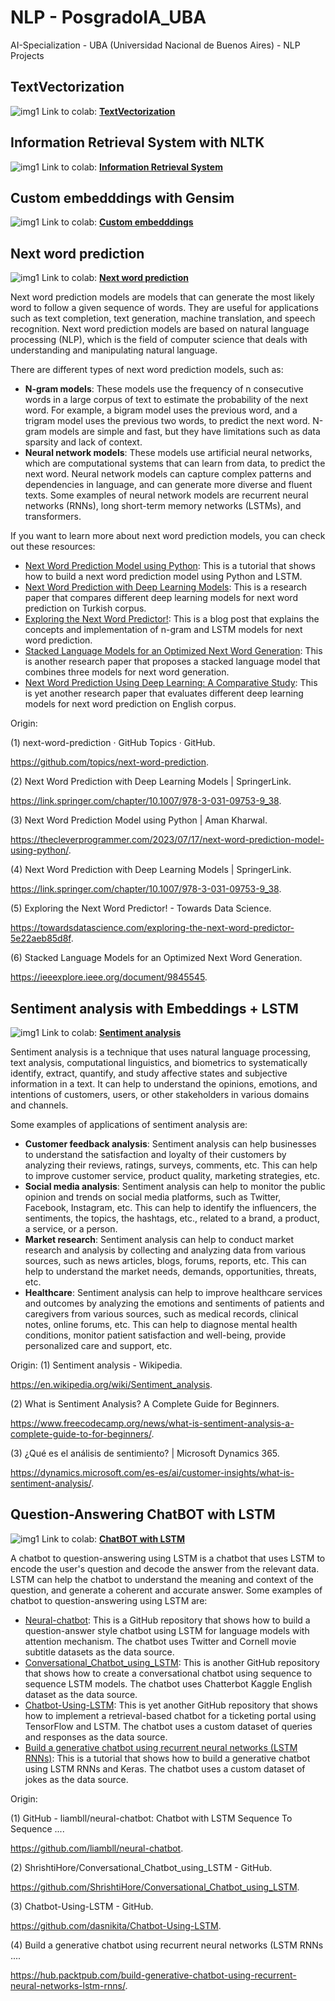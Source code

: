 # NLP - PosgradoIA_UBA

AI-Specialization - UBA (Universidad Nacional de Buenos Aires) - NLP Projects


## TextVectorization

![img1](images/1.png)
Link to colab: **[TextVectorization](https://github.com/Tincho1902/PosgradoIA/blob/main/1a_vectorizacion.ipynb)**



## Information Retrieval System with NLTK

![img1](images/2.png)
Link to colab: **[Information Retrieval System](https://github.com/Tincho1902/PosgradoIA/blob/main/2c%20-%20bot_tfidf_nltk.ipynb)**

## Custom embedddings with Gensim

![img1](images/3.png)
Link to colab: **[Custom embedddings](https://github.com/Tincho1902/PosgradoIA/blob/main/3b_Custom_embedding_con_Gensim.ipynb)**

## Next word prediction

![img1](images/4.png)
Link to colab: **[Next word prediction](https://github.com/Tincho1902/PosgradoIA/blob/main/4d%20-%20predicci%C3%B3n_palabra_tensorflow.ipynb)**

Next word prediction models are models that can generate the most likely word to follow a given sequence of words. They are useful for applications such as text completion, text generation, machine translation, and speech recognition. Next word prediction models are based on natural language processing (NLP), which is the field of computer science that deals with understanding and manipulating natural language.

There are different types of next word prediction models, such as:

- **N-gram models**: These models use the frequency of n consecutive words in a large corpus of text to estimate the probability of the next word. For example, a bigram model uses the previous word, and a trigram model uses the previous two words, to predict the next word. N-gram models are simple and fast, but they have limitations such as data sparsity and lack of context.
- **Neural network models**: These models use artificial neural networks, which are computational systems that can learn from data, to predict the next word. Neural network models can capture complex patterns and dependencies in language, and can generate more diverse and fluent texts. Some examples of neural network models are recurrent neural networks (RNNs), long short-term memory networks (LSTMs), and transformers.

If you want to learn more about next word prediction models, you can check out these resources:

- [Next Word Prediction Model using Python](https://thecleverprogrammer.com/2023/07/17/next-word-prediction-model-using-python/): This is a tutorial that shows how to build a next word prediction model using Python and LSTM.
- [Next Word Prediction with Deep Learning Models](https://link.springer.com/chapter/10.1007/978-3-031-09753-9_38): This is a research paper that compares different deep learning models for next word prediction on Turkish corpus.
- [Exploring the Next Word Predictor!](https://link.springer.com/chapter/10.1007/978-3-031-09753-9_38): This is a blog post that explains the concepts and implementation of n-gram and LSTM models for next word prediction.
- [Stacked Language Models for an Optimized Next Word Generation](https://towardsdatascience.com/exploring-the-next-word-predictor-5e22aeb85d8f): This is another research paper that proposes a stacked language model that combines three models for next word generation.
- [Next Word Prediction Using Deep Learning: A Comparative Study](https://ieeexplore.ieee.org/document/9845545): This is yet another research paper that evaluates different deep learning models for next word prediction on English corpus.

Origin:

(1) next-word-prediction · GitHub Topics · GitHub. 

https://github.com/topics/next-word-prediction.

(2) Next Word Prediction with Deep Learning Models | SpringerLink. 

https://link.springer.com/chapter/10.1007/978-3-031-09753-9_38.

(3) Next Word Prediction Model using Python | Aman Kharwal. 

https://thecleverprogrammer.com/2023/07/17/next-word-prediction-model-using-python/.

(4) Next Word Prediction with Deep Learning Models | SpringerLink. 

https://link.springer.com/chapter/10.1007/978-3-031-09753-9_38.

(5) Exploring the Next Word Predictor! - Towards Data Science. 

https://towardsdatascience.com/exploring-the-next-word-predictor-5e22aeb85d8f.

(6) Stacked Language Models for an Optimized Next Word Generation. 

https://ieeexplore.ieee.org/document/9845545.


## Sentiment analysis with Embeddings + LSTM

![img1](images/5.png)
Link to colab: **[Sentiment analysis](https://github.com/Tincho1902/PosgradoIA/blob/main/5-clothing-ecommerce-reviews.ipynb)**

Sentiment analysis is a technique that uses natural language processing, text analysis, computational linguistics, and biometrics to systematically identify, extract, quantify, and study affective states and subjective information in a text. It can help to understand the opinions, emotions, and intentions of customers, users, or other stakeholders in various domains and channels.

Some examples of applications of sentiment analysis are:

- **Customer feedback analysis**: Sentiment analysis can help businesses to understand the satisfaction and loyalty of their customers by analyzing their reviews, ratings, surveys, comments, etc. This can help to improve customer service, product quality, marketing strategies, etc.
- **Social media analysis**: Sentiment analysis can help to monitor the public opinion and trends on social media platforms, such as Twitter, Facebook, Instagram, etc. This can help to identify the influencers, the sentiments, the topics, the hashtags, etc., related to a brand, a product, a service, or a person.
- **Market research**: Sentiment analysis can help to conduct market research and analysis by collecting and analyzing data from various sources, such as news articles, blogs, forums, reports, etc. This can help to understand the market needs, demands, opportunities, threats, etc.
- **Healthcare**: Sentiment analysis can help to improve healthcare services and outcomes by analyzing the emotions and sentiments of patients and caregivers from various sources, such as medical records, clinical notes, online forums, etc. This can help to diagnose mental health conditions, monitor patient satisfaction and well-being, provide personalized care and support, etc.

Origin:
(1) Sentiment analysis - Wikipedia. 

https://en.wikipedia.org/wiki/Sentiment_analysis.

(2) What is Sentiment Analysis? A Complete Guide for Beginners. 

https://www.freecodecamp.org/news/what-is-sentiment-analysis-a-complete-guide-to-for-beginners/.

(3) ¿Qué es el análisis de sentimiento? | Microsoft Dynamics 365. 

https://dynamics.microsoft.com/es-es/ai/customer-insights/what-is-sentiment-analysis/.

## Question-Answering ChatBOT with LSTM

![img1](images/6.png)
Link to colab: **[ChatBOT with LSTM](https://github.com/Tincho1902/PosgradoIA/blob/main/6-bot-qa.ipynb)**

A chatbot to question-answering using LSTM is a chatbot that uses LSTM to encode the user's question and decode the answer from the relevant data. LSTM can help the chatbot to understand the meaning and context of the question, and generate a coherent and accurate answer. Some examples of chatbot to question-answering using LSTM are:

- [Neural-chatbot](^1^): This is a GitHub repository that shows how to build a question-answer style chatbot using LSTM for language models with attention mechanism. The chatbot uses Twitter and Cornell movie subtitle datasets as the data source.
- [Conversational_Chatbot_using_LSTM](^2^): This is another GitHub repository that shows how to create a conversational chatbot using sequence to sequence LSTM models. The chatbot uses Chatterbot Kaggle English dataset as the data source.
- [Chatbot-Using-LSTM](^3^): This is yet another GitHub repository that shows how to implement a retrieval-based chatbot for a ticketing portal using TensorFlow and LSTM. The chatbot uses a custom dataset of queries and responses as the data source.
- [Build a generative chatbot using recurrent neural networks (LSTM RNNs)](^4^): This is a tutorial that shows how to build a generative chatbot using LSTM RNNs and Keras. The chatbot uses a custom dataset of jokes as the data source.

Origin:

(1) GitHub - liambll/neural-chatbot: Chatbot with LSTM Sequence To Sequence .... 

https://github.com/liambll/neural-chatbot.

(2) ShrishtiHore/Conversational_Chatbot_using_LSTM - GitHub. 

https://github.com/ShrishtiHore/Conversational_Chatbot_using_LSTM.

(3) Chatbot-Using-LSTM - GitHub. 

https://github.com/dasnikita/Chatbot-Using-LSTM.

(4) Build a generative chatbot using recurrent neural networks (LSTM RNNs .... 

https://hub.packtpub.com/build-generative-chatbot-using-recurrent-neural-networks-lstm-rnns/.
